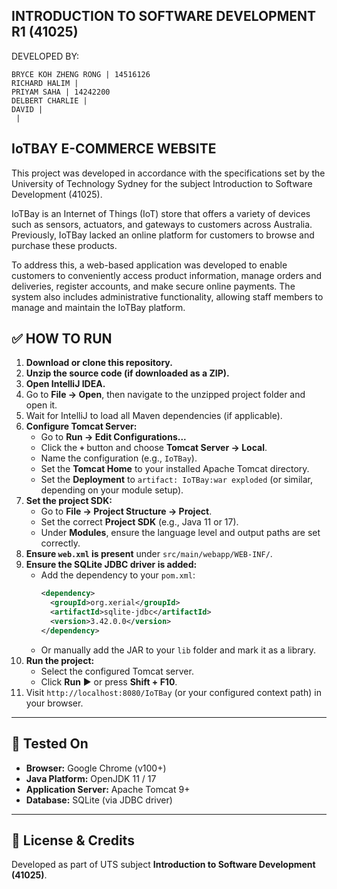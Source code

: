 ## INTRODUCTION TO SOFTWARE DEVELOPMENT R1 (41025)

DEVELOPED BY:

	BRYCE KOH ZHENG RONG | 14516126
	RICHARD HALIM |   
	PRIYAM SAHA | 14242200  
	DELBERT CHARLIE |   
	DAVID |   	
	 |   

## IoTBAY E-COMMERCE WEBSITE
This project was developed in accordance with the specifications set by the University of Technology Sydney for the subject Introduction to Software Development (41025).

IoTBay is an Internet of Things (IoT) store that offers a variety of devices such as sensors, actuators, and gateways to customers across Australia. Previously, IoTBay lacked an online platform for customers to browse and purchase these products.

To address this, a web-based application was developed to enable customers to conveniently access product information, manage orders and deliveries, register accounts, and make secure online payments. The system also includes administrative functionality, allowing staff members to manage and maintain the IoTBay platform.

## ✅ HOW TO RUN

1. **Download or clone this repository.**
2. **Unzip the source code (if downloaded as a ZIP).**
3. **Open IntelliJ IDEA.**
4. Go to **File → Open**, then navigate to the unzipped project folder and open it.
5. Wait for IntelliJ to load all Maven dependencies (if applicable).
6. **Configure Tomcat Server:**
    - Go to **Run → Edit Configurations...**
    - Click the **`+`** button and choose **Tomcat Server → Local**.
    - Name the configuration (e.g., `IoTBay`).
    - Set the **Tomcat Home** to your installed Apache Tomcat directory.
    - Set the **Deployment** to `artifact: IoTBay:war exploded` (or similar, depending on your module setup).
7. **Set the project SDK:**
    - Go to **File → Project Structure → Project**.
    - Set the correct **Project SDK** (e.g., Java 11 or 17).
    - Under **Modules**, ensure the language level and output paths are set correctly.
8. **Ensure `web.xml` is present** under `src/main/webapp/WEB-INF/`.
9. **Ensure the SQLite JDBC driver is added:**
    - Add the dependency to your `pom.xml`:
      ```xml
      <dependency>
        <groupId>org.xerial</groupId>
        <artifactId>sqlite-jdbc</artifactId>
        <version>3.42.0.0</version>
      </dependency>
      ```
    - Or manually add the JAR to your `lib` folder and mark it as a library.
10. **Run the project:**
    - Select the configured Tomcat server.
    - Click **Run** ▶ or press **Shift + F10**.
11. Visit `http://localhost:8080/IoTBay` (or your configured context path) in your browser.
---

## 🧪 Tested On

- **Browser:** Google Chrome (v100+)
- **Java Platform:** OpenJDK 11 / 17
- **Application Server:** Apache Tomcat 9+
- **Database:** SQLite (via JDBC driver)

---

## 📄 License & Credits

Developed as part of UTS subject **Introduction to Software Development (41025)**.
